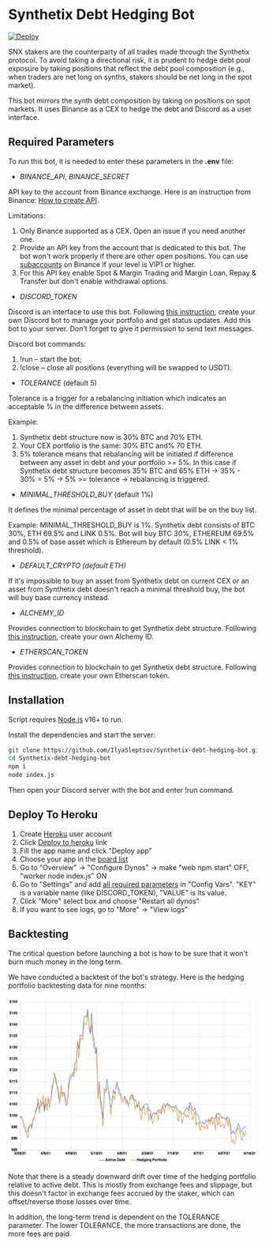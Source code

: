 # Synthetix Debt Hedging Bot

<a href="https://heroku.com/deploy?template=https://github.com/IlyaSleptsov/Synthetix-debt-hedging-bot">
  <img src="https://www.herokucdn.com/deploy/button.svg" alt="Deploy">
</a>

SNX stakers are the counterparty of all trades made through the Synthetix protocol. To avoid taking a directional risk, it is prudent to hedge debt pool exposure by taking positions that reflect the debt pool composition (e.g., when traders are net long on synths, stakers should be net long in the spot market). 

This bot mirrors the synth debt composition by taking on positions on spot markets. It uses Binance as a CEX to hedge the debt and Discord as a user interface.


   
## Required Parameters
To run this bot, it is needed to enter these parameters in the **.env** file:

- *BINANCE_API*, *BINANCE_SECRET* 
  
API key to the account from Binance exchange. Here is an instruction from Binance: [How to create API](https://www.binance.com/en/support/faq/360002502072).
  
Limitations:
1. Only Binance supported as a CEX. Open an issue if you need another one.
2. Provide an API key from the account that is dedicated to this bot. The bot won't work properly if there are other open positions. You can use [subaccounts](https://www.binance.com/en/support/faq/360020632811) on Binance if your level is VIP1 or higher.
3. For this API key enable Spot & Margin Trading and Margin Loan, Repay & Transfer but don't enable withdrawal options.

- *DISCORD_TOKEN*

Discord is an interface to use this bot. Following [this instruction](https://www.writebots.com/discord-bot-token/), create your own Discord bot to manage your portfolio and get status updates. Add this bot to your server. Don't forget to give it permission to send text messages.

Discord bot commands:
1. !run – start the bot;
2. !close – close all positions (everything will be swapped to USDT).

- *TOLERANCE* (default 5)

Tolerance is a trigger for a rebalancing initiation which indicates an acceptable % in the difference between assets.

Example:
1. Synthetix debt structure now is 30% BTC and 70% ETH.
2. Your CEX portfolio is the same: 30% BTC and% 70 ETH.
3. 5% tolerance means that rebalancing will be initiated if difference between any asset in debt and your portfolio >= 5%. In this case if Synthetix debt structure becomes 35% BTC and 65% ETH -> 35% - 30% = 5% -> 5% >= tolerance -> rebalancing is triggered. 

- *MINIMAL_THRESHOLD_BUY* (default 1%)

It defines the minimal percentage of asset in debt that will be on the buy list. 

Example: MINIMAL_THRESHOLD_BUY is 1%. Synthetix debt consists of BTC 30%, ETH 69.5% and LINK 0.5%. Bot will buy BTC 30%, ETHEREUM 69.5% and 0.5% of base asset which is Ethereum by default (0.5% LINK < 1% threshold). 

- *DEFAULT_CRYPTO (default ETH)*

If it's impossible to buy an asset from Synthetix debt on current CEX or an asset from Synthetix debt doesn't reach a minimal threshold buy, the bot will buy base currency instead.

- *ALCHEMY_ID*
  
Provides connection to blockchain to get Synthetix debt structure. Following [this instruction](https://docs.alchemy.com/alchemy/introduction/getting-started), create your own Alchemy ID. 

- *ETHERSCAN_TOKEN*

Provides connection to blockchain to get Synthetix debt structure. Following [this instruction](https://etherscan.io/apidocs), create your own Etherscan token.


## Installation

Script requires [Node.js](https://nodejs.org/) v16+ to run.

Install the dependencies and start the server:

```sh
git clone https://github.com/IlyaSleptsov/Synthetix-debt-hedging-bot.git
cd Synthetix-debt-hedging-bot
npm i
node index.js
```
Then open your Discord server with the bot and enter !run command.


## Deploy To Heroku

1. Create [Heroku](https://heroku.com) user account
2. Click [Deploy to heroku](https://heroku.com/deploy?template=https://github.com/IlyaSleptsov/Synthetix-debt-hedging-bot) link
3. Fill the app name and click "Deploy app"
4. Choose your app in the [board list](https://dashboard.heroku.com/apps)
5. Go to "Overview" -> "Configure Dynos" -> make "web npm start" OFF, "worker node index.js" ON
6. Go to "Settings" and add [all required parameters](https://github.com/IlyaSleptsov/Synthetix-debt-hedging-bot#required-parameters) in "Config Vars". "KEY" is a variable name (like DISCORD_TOKEN), "VALUE" is its value.
7. Click "More" select box and choose "Restart all dynos"
8. If you want to see logs, go to "More" -> "View logs"

## Backtesting
The critical question before launching a bot is how to be sure that it won't burn much money in the long term.

We have conducted a backtest of the bot's strategy. Here is the hedging portfolio backtesting data for nine months:

![backtesting data](files/backtest.jpg)

Note that there is a steady downward drift over time of the hedging portfolio relative to active debt. This is mostly from exchange fees and slippage, but this doesn't factor in exchange fees accrued by the staker, which can offset/reverse those losses over time.

In addition, the long-term trend is dependent on the TOLERANCE parameter. The lower TOLERANCE, the more transactions are done, the more fees are paid.

